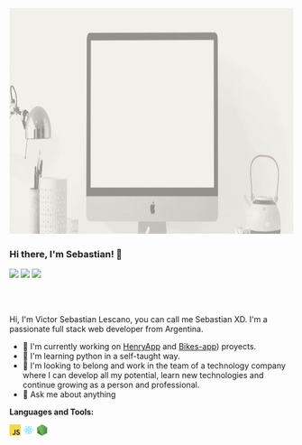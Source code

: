 <p align="center">
 <img  width="100%" height="400" src="https://github.com/sebas-dev-lab/sebas-dev-lab/blob/main/utils/presentation.gif">
</p>

### Hi there, I'm Sebastian! 👋
<p align="center">
 

<a href="https://www.linkedin.com/in/vslescano"><img src="https://img.shields.io/badge/linkedin-%230077B5.svg?&style=for-the-badge&logo=linkedin&logoColor=white" /></a>
<a href="https://www.facebook.com/vsLescano"><img src="https://img.shields.io/badge/facebook-%231877F2.svg?&style=for-the-badge&logo=facebook&logoColor=white" /></a>
<a href="https://www.instagram.com/sebasvlescano/"><img src="https://img.shields.io/badge/instagram-%23E4405F.svg?&style=for-the-badge&logo=instagram&logoColor=white" /></a> 
</p>



<br />
<br />

Hi, I'm Victor Sebastian Lescano, you can call me Sebastian XD. I'm a passionate full stack web developer from Argentina.

- 🔭 I'm currently working on [HenryApp](https://github.com/sebas-dev-lab/HenryApp) and [Bikes-app](https://github.com/sebas-dev-lab/Bikes-app)) proyects.
- 🌱 I'm learning python in a self-taught way.
- 👯 I'm looking to belong and work in the team of a technology company where I can develop all my potential, learn new technologies and continue growing as a person and professional.
- 💬 Ask me about anything

**Languages and Tools:**  

<code><img height="20" src="https://raw.githubusercontent.com/github/explore/80688e429a7d4ef2fca1e82350fe8e3517d3494d/topics/javascript/javascript.png"></code>
<code><img height="20" src="https://raw.githubusercontent.com/github/explore/80688e429a7d4ef2fca1e82350fe8e3517d3494d/topics/react/react.png"></code>
<code><img height="20" src="https://raw.githubusercontent.com/github/explore/80688e429a7d4ef2fca1e82350fe8e3517d3494d/topics/nodejs/nodejs.png"></code>    
